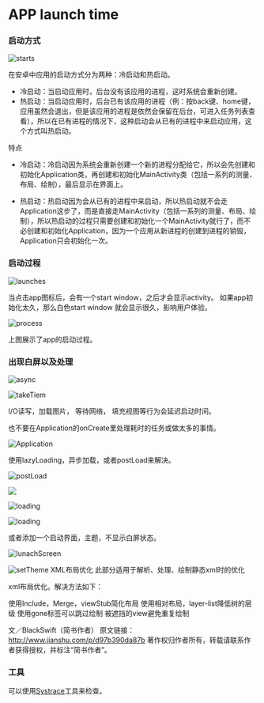 # APP launch time


### 启动方式

![starts](https://github.com/RogerGold/media/blob/master/starts.PNG)

在安卓中应用的启动方式分为两种：冷启动和热启动。

- 冷启动：当启动应用时，后台没有该应用的进程，这时系统会重新创建。
- 热启动：当启动应用时，后台已有该应用的进程（例：按back键、home键，应用虽然会退出，但是该应用的进程是依然会保留在后台，可进入任务列表查看），所以在已有进程的情况下，这种启动会从已有的进程中来启动应用，这个方式叫热启动。

特点

- 冷启动：冷启动因为系统会重新创建一个新的进程分配给它，所以会先创建和初始化Application类，再创建和初始化MainActivity类（包括一系列的测量、布局、绘制），最后显示在界面上。

- 热启动：热启动因为会从已有的进程中来启动，所以热启动就不会走Application这步了，而是直接走MainActivity（包括一系列的测量、布局、绘制），所以热启动的过程只需要创建和初始化一个MainActivity就行了，而不必创建和初始化Application，因为一个应用从新进程的创建到进程的销毁，Application只会初始化一次。

### 启动过程

![launches](https://github.com/RogerGold/media/blob/master/launches.PNG)

当点击app图标后，会有一个start window，之后才会显示activity。
如果app初始化太久，那么白色start window 就会显示很久，影响用户体验。

 ![process](https://github.com/RogerGold/media/blob/master/process.PNG)

  上图展示了app的启动过程。

### 出现白屏以及处理

![async](https://github.com/RogerGold/media/blob/master/async.PNG)

![takeTiem](https://github.com/RogerGold/media/blob/master/takeTiem.PNG)

I/O读写，加载图片， 等待网络， 填充视图等行为会延迟启动时间。

也不要在Application的onCreate里处理耗时的任务或做太多的事情。

![Application](https://github.com/RogerGold/media/blob/master/Application.PNG)

使用lazyLoading，异步加载，或者postLoad来解决。

![postLoad](https://github.com/RogerGold/media/blob/master/postLoad.PNG)

![](https://github.com/RogerGold/media/blob/master/lazyLoading.PNG)

![loading](https://github.com/RogerGold/media/blob/master/delay.PNG)

![loading](https://github.com/RogerGold/media/blob/master/loading.PNG)


或者添加一个启动界面，主题，不显示白屏状态。

![lunachScreen](https://github.com/RogerGold/media/blob/master/lunachScreen.PNG)

![setTheme](https://github.com/RogerGold/media/blob/master/setTheme.PNG)
XML布局优化
此部分适用于解析、处理、绘制静态xml时的优化

xml布局优化。解决方法如下：

使用Include，Merge，viewStub简化布局
使用相对布局，layer-list降低树的层级
使用gone标签可以跳过绘制
被遮挡的view避免重复绘制

文／BlackSwift（简书作者）
原文链接：http://www.jianshu.com/p/d97b390da87b
著作权归作者所有，转载请联系作者获得授权，并标注“简书作者”。
### 工具
可以使用[Systrace](https://developer.android.com/studio/profile/systrace.html)工具来检查。
